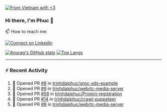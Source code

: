 [![From Vietnam with <3](https://raw.githubusercontent.com/webuild-community/badge/master/svg/love.svg)](https://webuild.community)

### Hi there, I'm Phuc 👋

📫 How to reach me:

[![Connect on LinkedIn](https://img.shields.io/badge/--linkedin?label=LinkedIn&logo=LinkedIn&style=social)](https://www.linkedin.com/in/trinh-dai-phuc/)


[![Anurag's GitHub stats](https://phuc-github-readme-stats.vercel.app/api?username=trinhdaiphuc&count_private=true&show_icons=true&theme=synthwave)](https://github.com/anuraghazra/github-readme-stats)
[![Top Langs](https://phuc-github-readme-stats.vercel.app/api/top-langs/?username=trinhdaiphuc&theme=synthwave&show_icons=true&layout=compact&langs_count=8&hide=html,css,scss,less,handlebars,ejs)](https://github.com/anuraghazra/github-readme-stats)


---

### :zap: Recent Activity

<!--START_SECTION:activity-->
1. 💪 Opened PR [#8](https://github.com/trinhdaiphuc/grpc-xds-example/pull/8) in [trinhdaiphuc/grpc-xds-example](https://github.com/trinhdaiphuc/grpc-xds-example)
2. 💪 Opened PR [#9](https://github.com/trinhdaiphuc/webrtc-media-server/pull/9) in [trinhdaiphuc/webrtc-media-server](https://github.com/trinhdaiphuc/webrtc-media-server)
3. 💪 Opened PR [#56](https://github.com/trinhdaiphuc/Project-registration/pull/56) in [trinhdaiphuc/Project-registration](https://github.com/trinhdaiphuc/Project-registration)
4. 💪 Opened PR [#14](https://github.com/trinhdaiphuc/crawl-puppeteer/pull/14) in [trinhdaiphuc/crawl-puppeteer](https://github.com/trinhdaiphuc/crawl-puppeteer)
5. 💪 Opened PR [#8](https://github.com/trinhdaiphuc/webrtc-media-server/pull/8) in [trinhdaiphuc/webrtc-media-server](https://github.com/trinhdaiphuc/webrtc-media-server)
<!--END_SECTION:activity-->
